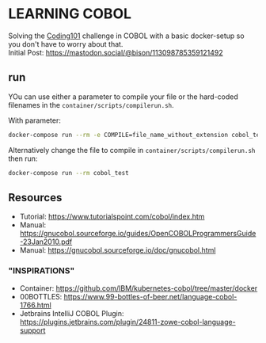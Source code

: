 # LEARNING COBOL

Solving the [Coding101](https://github.com/chaosdorf/coding101) challenge in COBOL with a basic docker-setup so you don't have to worry about that.   
Initial Post: https://mastodon.social/@bison/113098785359121492  

## run

YOu can use either a parameter to compile your file or the hard-coded filenames in the `container/scripts/compilerun.sh`.

With parameter:
```bash
docker-compose run --rm -e COMPILE=file_name_without_extension cobol_test
```

Alternatively change the file to compile in `container/scripts/compilerun.sh` then run:  
```bash
docker-compose run --rm cobol_test
```

## Resources

* Tutorial: https://www.tutorialspoint.com/cobol/index.htm
* Manual: https://gnucobol.sourceforge.io/guides/OpenCOBOLProgrammersGuide-23Jan2010.pdf
* Manual: https://gnucobol.sourceforge.io/doc/gnucobol.html

### "INSPIRATIONS"

* Container: https://github.com/IBM/kubernetes-cobol/tree/master/docker
* 00BOTTLES: https://www.99-bottles-of-beer.net/language-cobol-1766.html
* Jetbrains IntelliJ COBOL Plugin:  https://plugins.jetbrains.com/plugin/24811-zowe-cobol-language-support

